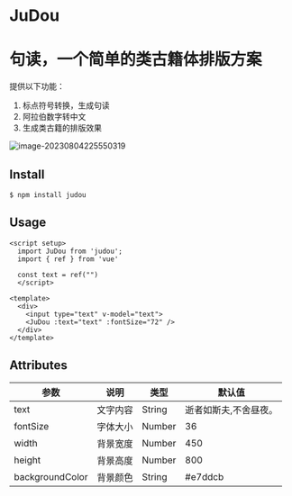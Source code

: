 # JuDou
句读，一个简单的类古籍体排版方案
=======
提供以下功能：
1. 标点符号转换，生成句读
2. 阿拉伯数字转中文
3. 生成类古籍的排版效果

![image-20230804225550319]('./../../src/assets/demo.png')

## Install

```shell
$ npm install judou
```

## Usage

```vue
<script setup>
  import JuDou from 'judou';
  import { ref } from 'vue'
  
  const text = ref("")
  </script>
  
<template>
  <div>
    <input type="text" v-model="text">
    <JuDou :text="text" :fontSize="72" />
  </div>
</template>
```

## Attributes

| 参数            | 说明     | 类型   | 默认值                |
| --------------- | -------- | ------ | --------------------- |
| text            | 文字内容 | String | 逝者如斯夫,不舍昼夜。 |
| fontSize        | 字体大小 | Number | 36                    |
| width           | 背景宽度 | Number | 450                   |
| height          | 背景高度 | Number | 800                   |
| backgroundColor | 背景颜色 | String | #e7ddcb               |

